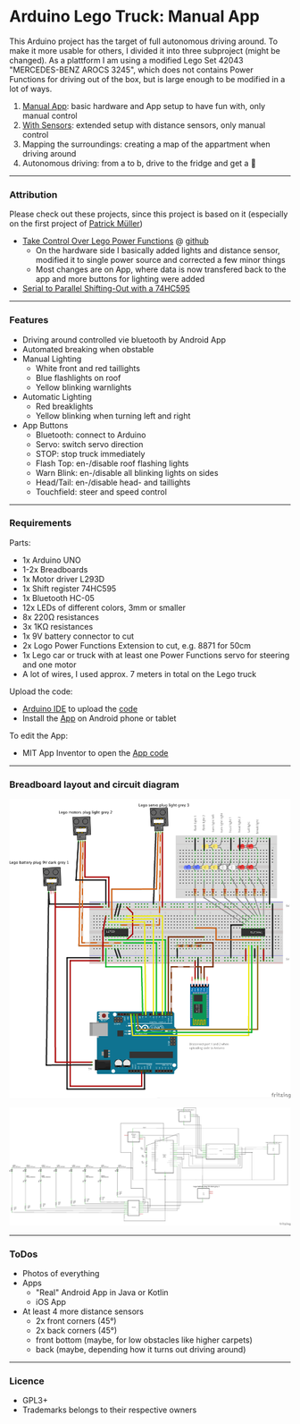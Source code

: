 # Arduino Lego Truck: Manual App

This Arduino project has the target of full autonomous driving around. To make it more usable for others, I divided it into three subproject (might be changed). As a plattform I am using a modified Lego Set 42043 "MERCEDES-BENZ AROCS 3245", which does not contains Power Functions for driving out of the box, but is large enough to be modified in a lot of ways.

1. [Manual App](https://github.com/itbrauerei/arduino-lego-truck-manual-app): basic hardware and App setup to have fun with, only manual control
2. [With Sensors](https://github.com/itbrauerei/arduino-lego-truck-app-with-sensors): extended setup with distance sensors, only manual control
3. Mapping the surroundings: creating a map of the appartment when driving around
4. Autonomous driving: from a to b, drive to the fridge and get a :beer:

---

### Attribution

Please check out these projects, since this project is based on it (especially on the first project of [Patrick Müller](https://create.arduino.cc/projecthub/Notthemarsian))
- [Take Control Over Lego Power Functions](https://create.arduino.cc/projecthub/Notthemarsian/take-control-over-lego-power-functions-ee0bfa) @ [github](https://github.com/Notthemarsian/Lego-car-Arduino)
	- On the hardware side I basically added lights and distance sensor, modified it to single power source and corrected a few minor things
	- Most changes are on App, where data is now transfered back to the app and more buttons for lighting were added
- [Serial to Parallel Shifting-Out with a 74HC595](https://www.arduino.cc/en/Tutorial/ShiftOut)

---

### Features

- Driving around controlled vie bluetooth by Android App
- Automated breaking when obstable 
- Manual Lighting
    - White front and red taillights
    - Blue flashlights on roof
    - Yellow blinking warnlights
- Automatic Lighting
    - Red breaklights
    - Yellow blinking when turning left and right
- App Buttons
	- Bluetooth: connect to Arduino
	- Servo: switch servo direction
	- STOP: stop truck immediately
	- Flash Top: en-/disable roof flashing lights
	- Warn Blink: en-/disable all blinking lights on sides
	- Head/Tail: en-/disable head- and taillights
	- Touchfield: steer and speed control

---

### Requirements

Parts:
- 1x Arduino UNO
- 1-2x Breadboards
- 1x Motor driver L293D
- 1x Shift register 74HC595
- 1x Bluetooth HC-05
- 12x LEDs of different colors, 3mm or smaller
- 8x 220Ω resistances
- 3x 1KΩ resistances
- 1x 9V battery connector to cut
- 2x Logo Power Functions Extension to cut, e.g. 8871 for 50cm
- 1x Lego car or truck with at least one Power Functions servo for steering and one motor
- A lot of wires, I used approx. 7 meters in total on the Lego truck

Upload the code:
- [Arduino IDE](https://www.arduino.cc/en/Main/Software) to upload the [code](https://github.com/itbrauerei/arduino-lego-truck-manual-app/blob/master/arduino-lego-truck-manual-app/arduino-lego-truck-manual-app.ino)
- Install the [App](https://github.com/itbrauerei/arduino-lego-truck-manual-app/raw/master/android-app/arduino-lego-truck-manual-app.apk) on Android phone or tablet


To edit the App:
- MIT App Inventor to open the [App code](https://github.com/itbrauerei/arduino-lego-truck-manual-app/raw/master/android-app/arduino-lego-truck-manual-app.aia)

---

### Breadboard layout and circuit diagram

![arduino-lego-truck-manual-app-breadboard.png](https://github.com/itbrauerei/arduino-lego-truck-manual-app/raw/master/fritzing/arduino-lego-truck-manual-app-breadboard.png)

![arduino-lego-truck-manual-app-diagram.png](https://github.com/itbrauerei/arduino-lego-truck-manual-app/raw/master/fritzing/arduino-lego-truck-manual-app-diagram.png)

---

### ToDos

- Photos of everything
- Apps
    - "Real" Android App in Java or Kotlin
    - iOS App
- At least 4 more distance sensors
    - 2x front corners (45°)
    - 2x back corners (45°)
    - front bottom (maybe, for low obstacles like higher carpets)
    - back (maybe, depending how it turns out driving around)

---

### Licence

- GPL3+
- Trademarks belongs to their respective owners

